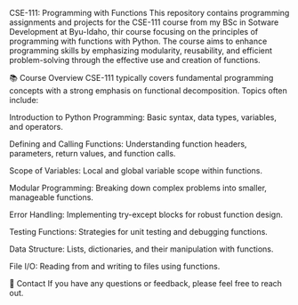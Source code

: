 CSE-111: Programming with Functions
This repository contains programming assignments and projects for the CSE-111 course from my BSc in Sotware Development at Byu-Idaho,
thir course focusing on the principles of programming with functions with Python. 
The course aims to enhance programming skills by emphasizing modularity, reusability, and efficient problem-solving through the effective use and creation of functions.

📚 Course Overview
CSE-111 typically covers fundamental programming concepts with a strong emphasis on functional decomposition. Topics often include:

Introduction to Python Programming: Basic syntax, data types, variables, and operators.

Defining and Calling Functions: Understanding function headers, parameters, return values, and function calls.

Scope of Variables: Local and global variable scope within functions.

Modular Programming: Breaking down complex problems into smaller, manageable functions.

Error Handling: Implementing try-except blocks for robust function design.

Testing Functions: Strategies for unit testing and debugging functions.

Data Structure: Lists, dictionaries, and their manipulation with functions.

File I/O: Reading from and writing to files using functions.

📧 Contact
If you have any questions or feedback, please feel free to reach out.

